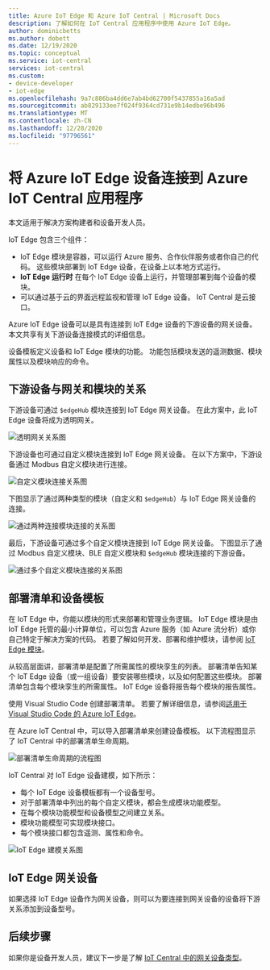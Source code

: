 ```yaml
---
title: Azure IoT Edge 和 Azure IoT Central | Microsoft Docs
description: 了解如何在 IoT Central 应用程序中使用 Azure IoT Edge。
author: dominicbetts
ms.author: dobett
ms.date: 12/19/2020
ms.topic: conceptual
ms.service: iot-central
services: iot-central
ms.custom:
- device-developer
- iot-edge
ms.openlocfilehash: 9a7c886ba4dd6e7ab4bd62700f5437855a16a5ad
ms.sourcegitcommit: ab829133ee7f024f9364cd731e9b14edbe96b496
ms.translationtype: MT
ms.contentlocale: zh-CN
ms.lasthandoff: 12/28/2020
ms.locfileid: "97796561"
---
```

# <a name="connect-azure-iot-edge-devices-to-an-azure-iot-central-application"></a>将 Azure IoT Edge 设备连接到 Azure IoT Central 应用程序

本文适用于解决方案构建者和设备开发人员。 

IoT Edge 包含三个组件：

* IoT Edge 模块是容器，可以运行 Azure 服务、合作伙伴服务或者你自己的代码。 这些模块部署到 IoT Edge 设备，在设备上以本地方式运行。
* **IoT Edge 运行时** 在每个 IoT Edge 设备上运行，并管理部署到每个设备的模块。
* 可以通过基于云的界面远程监视和管理 IoT Edge 设备。 IoT Central 是云接口。

Azure IoT Edge 设备可以是具有连接到 IoT Edge 设备的下游设备的网关设备。 本文共享有关下游设备连接模式的详细信息。

设备模板定义设备和 IoT Edge 模块的功能。 功能包括模块发送的遥测数据、模块属性以及模块响应的命令。

## <a name="downstream-device-relationships-with-a-gateway-and-modules"></a>下游设备与网关和模块的关系

下游设备可通过 `$edgeHub` 模块连接到 IoT Edge 网关设备。 在此方案中，此 IoT Edge 设备将成为透明网关。

![透明网关关系图](./media/concepts-iot-edge/gateway-transparent.png)

下游设备也可通过自定义模块连接到 IoT Edge 网关设备。 在以下方案中，下游设备通过 Modbus 自定义模块进行连接。

![自定义模块连接关系图](./media/concepts-iot-edge/gateway-module.png)

下图显示了通过两种类型的模块（自定义和 `$edgeHub`）与 IoT Edge 网关设备的连接。  

![通过两种连接模块连接的关系图](./media/concepts-iot-edge/gateway-module-transparent.png)

最后，下游设备可通过多个自定义模块连接到 IoT Edge 网关设备。 下图显示了通过 Modbus 自定义模块、BLE 自定义模块和 `$edgeHub` 模块连接的下游设备。 

![通过多个自定义模块连接的关系图](./media/concepts-iot-edge/gateway-module2-transparent.png)

## <a name="deployment-manifests-and-device-templates"></a>部署清单和设备模板

在 IoT Edge 中，你能以模块的形式来部署和管理业务逻辑。 IoT Edge 模块是由 IoT Edge 托管的最小计算单位，可以包含 Azure 服务（如 Azure 流分析）或你自己特定于解决方案的代码。 若要了解如何开发、部署和维护模块，请参阅 [IoT Edge 模块](../../iot-edge/iot-edge-modules.md)。

从较高层面讲，部署清单是配置了所需属性的模块孪生的列表。 部署清单告知某个 IoT Edge 设备（或一组设备）要安装哪些模块，以及如何配置这些模块。 部署清单包含每个模块孪生的所需属性。 IoT Edge 设备将报告每个模块的报告属性。

使用 Visual Studio Code 创建部署清单。 若要了解详细信息，请参阅[适用于 Visual Studio Code 的 Azure IoT Edge](https://marketplace.visualstudio.com/items?itemName=vsciot-vscode.azure-iot-edge)。

在 Azure IoT Central 中，可以导入部署清单来创建设备模板。 以下流程图显示了 IoT Central 中的部署清单生命周期。

![部署清单生命周期的流程图](./media/concepts-iot-edge/dmflow.png)

IoT Central 对 IoT Edge 设备建模，如下所示：

* 每个 IoT Edge 设备模板都有一个设备型号。
* 对于部署清单中列出的每个自定义模块，都会生成模块功能模型。
* 在每个模块功能模型和设备模型之间建立关系。
* 模块功能模型可实现模块接口。
* 每个模块接口都包含遥测、属性和命令。

![IoT Edge 建模关系图](./media/concepts-iot-edge/edgemodelling.png)

## <a name="iot-edge-gateway-devices"></a>IoT Edge 网关设备

如果选择 IoT Edge 设备作为网关设备，则可以为要连接到网关设备的设备将下游关系添加到设备型号。

## <a name="next-steps"></a>后续步骤

如果你是设备开发人员，建议下一步是了解 [IoT Central 中的网关设备类型](./tutorial-define-gateway-device-type.md)。
